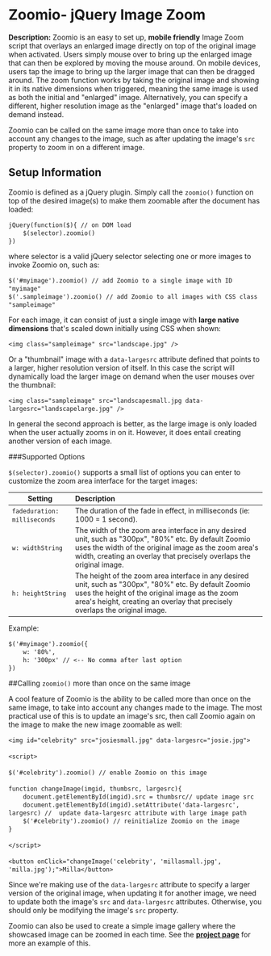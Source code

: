 # Zoomio- jQuery Image Zoom

**Description:**  Zoomio is an easy to set up, **mobile friendly** Image Zoom script that overlays an enlarged image directly on top of the original image when activated. Users simply mouse over to bring up the enlarged image that can then be explored by moving the mouse around. On mobile devices, users tap the image to bring up the larger image that can then be dragged around.  The zoom function works by taking the original image and showing it in its native dimensions when triggered, meaning the same image is used as both the initial and "enlarged" image. Alternatively, you can specify a different, higher resolution image as the "enlarged" image that's loaded on demand instead.

Zoomio can be called on the same image more than once to take into account any changes to the image, such as after updating the image's `src` property to zoom in on a different image.

## Setup Information
Zoomio is defined as a jQuery plugin. Simply call the `zoomio()` function on top of the desired image(s) to make them zoomable after the document has loaded:

    jQuery(function($){ // on DOM load
    	$(selector).zoomio()
    })

where selector is a valid jQuery selector selecting one or more images to invoke Zoomio on, such as:

    $('#myimage').zoomio() // add Zoomio to a single image with ID "myimage"
    $('.sampleimage').zoomio() // add Zoomio to all images with CSS class "sampleimage"

For each image, it can consist of just a single image with **large native dimensions** that's scaled down initially using CSS when shown:

    <img class="sampleimage" src="landscape.jpg" />

Or a "thumbnail" image with a `data-largesrc` attribute defined that points to a larger, higher resolution version of itself. In this case the script will dynamically load the larger image on demand when the user mouses over the thumbnail:

    <img class="sampleimage" src="landscapesmall.jpg data-largesrc="landscapelarge.jpg" />

In general the second approach is better, as the large image is only loaded when the user actually zooms in on it. However, it does entail creating another version of each image.

###Supported Options

`$(selector).zoomio()` supports a small list of options you can enter to customize the zoom area interface for the target images:

| Setting        | Description           |
| ------------- |:-------------|
| `fadeduration: milliseconds`      | The duration of the fade in effect, in milliseconds (ie: 1000 = 1 second). |
| `w: widthString`      | The width of the zoom area interface in any desired unit, such as "300px", "80%" etc. By default Zoomio uses the width of the original image as the zoom area's width, creating an overlay that precisely overlaps the original image. |
| `h: heightString` | The height of the zoom area interface in any desired unit, such as "300px", "80%" etc. By default Zoomio uses the height of the original image as the zoom area's height, creating an overlay that precisely overlaps the original image. |
Example:

    $('#myimage').zoomio({
    	w: '80%',
    	h: '300px' // <-- No comma after last option
    })
##Calling `zoomio()` more than once on the same image

A cool feature of Zoomio is the ability to be called more than once on the same image, to take into account any changes made to the image. The most practical use of this is to update an image's src, then call Zoomio again on the image to make the new image zoomable as well:

    <img id="celebrity" src="josiesmall.jpg" data-largesrc="josie.jpg">
    
    <script>
    
    $('#celebrity').zoomio() // enable Zoomio on this image
    
    function changeImage(imgid, thumbsrc, largesrc){
    	document.getElementById(imgid).src = thumbsrc// update image src
    	document.getElementById(imgid).setAttribute('data-largesrc', largesrc) //  update data-largesrc attribute with large image path
    	$('#celebrity').zoomio() // reinitialize Zoomio on the image
    }
    
    </script>
    
    <button onClick="changeImage('celebrity', 'millasmall.jpg', 'milla.jpg');">Milla</button> 

Since we're making use of the `data-largesrc` attribute to specify a larger version of the original image, when updating it for another image, we need to update both the image's `src` and `data-largesrc` attributes. Otherwise, you should only be modifying the image's `src` property.

Zoomio can also be used to create a simple image gallery where the showcased image can be zoomed in each time. See the **[project page](http://dynamicdrive.com/dynamicindex4/zoomio/)** for more an example of this.